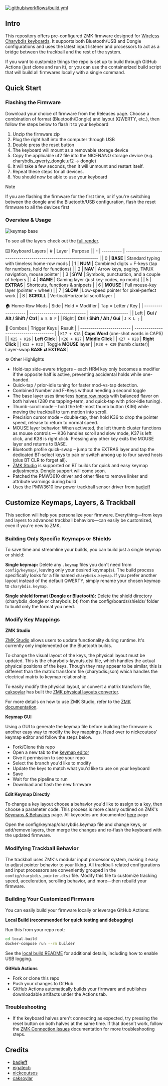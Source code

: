 [![.github/workflows/build.yml](https://github.com/280Zo/charybdis-wireless-mini-zmk-firmware/actions/workflows/build.yml/badge.svg)](https://github.com/280Zo/charybdis-wireless-mini-zmk-firmware/actions/workflows/build.yml)

## Intro

This repository offers pre-configured ZMK firmware designed for [Wireless Charybdis keyboards](https://github.com/280Zo/charybdis-wireless-mini-3x6-build-guide?tab=readme-ov-file). It supports both Bluetooth/USB and Dongle configurations and uses the latest input listener and processors to act as a bridge between the trackball and the rest of the system.

If you want to customize things the repo is set up to build through GitHub Actions (just clone and run it), or you can use the
containerized build script that will build all firmwares locally with a single command.


## Quick Start

### Flashing the Firmware

Download your choice of firmware from the Releases page. Choose a combination of format (Bluetooth/Dongle) and layout (QWERTY, etc.), then follow the steps below to flash it to your keyboard

1. Unzip the firmware zip
2. Plug the right half into the computer through USB
3. Double press the reset button
4. The keyboard will mount as a removable storage device
5. Copy the applicable uf2 file into the NICENANO storage device (e.g. charybdis_qwerty_dongle.uf2 -> dongle)
6. It will take a few seconds, then it will unmount and restart itself.
7. Repeat these steps for all devices.
8. You should now be able to use your keyboard

> [!NOTE]  
> If you are flashing the firmware for the first time, or if you're switching between the dongle and the Bluetooth/USB configuration, flash the reset firmware to all the devices first

### Overview & Usage

![keymap base](keymap-drawer/charybdis.svg)

To see all the layers check out the [full render](keymap-drawer/charybdis.svg).

⌨️ Keyboard Layers
| # | Layer      | Purpose                                                          |
| - | ---------- | ---------------------------------------------------------------- |
| 0 | **BASE**   | Standard typing with timeless home-row mods                      |
| 1 | **NUM**    | Combined digits + F-keys (tap for numbers, hold for functions)   |
| 2 | **NAV**    | Arrow keys, paging, TMUX navigation, mouse pointer               |
| 3 | **SYM**    | Symbols, punctuation, and a couple of helpers                    |
| 4 | **GAME**   | Gaming layer (just key-codes, no mods)                           |
| 5 | **EXTRAS** | Shortcuts, functions & snippets                                  |
| 6 | **MOUSE**  | Full mouse-key layer (pointer + wheel)                           |
| 7 | **SLOW**   | Low-speed pointer for pixel-perfect work                         |
| 8 | **SCROLL** | Vertical/Horizontal scroll layer                                 |

🏠 Home-Row Mods
| Side                | Hold = Modifier              | Tap = Letter / Key  |
| ------------------- | ---------------------------- | ------------------- |
| Left                | **Gui / Alt / Shift / Ctrl** | `A S D F`           |
| Right               | **Ctrl / Shift / Alt / Gui** | `J K L ;`           |


🔗 Combos
| Trigger Keys              | Result                                 |
| ------------------------- | -------------------------------------- |
| `K17 + K18`               | **Caps Word** (one-shot words in CAPS) |
| `K25 + K26`               | **Left Click**                         |
| `K26 + K27`               | **Middle Click**                       |
| `K27 + K28`               | **Right Click**                        |
| `K13 + K22`               | Toggle **MOUSE** layer                 |
| `K38 + K39` (humb cluster)| Layer-swap **BASE ⇄ EXTRAS**           |


⚙️ Other Highlights
- Hold-tap side-aware triggers – each HRM key only becomes a modifier if the opposite half is active, preventing accidental holds while one-handed.
- Quick-tap / prior-idle tuning for faster mod-vs-tap detection.
- Combined Number and F-Keys without needing a second toggle
- The base layer uses timerless [home row mods](https://precondition.github.io/home-row-mods) with balanced flavor on both halves (280 ms tapping-term, and quick-tap with prior-idle tuning).
- Thumb-scroll mode – hold the left-most thumb button (K36) while moving the trackball to turn motion into scroll.
- Precision cursor mode – double-tap, then hold K36 to drop the pointer speed, release to return to normal speed.
- MOUSE layer behavior: When activated, the left thumb cluster functions as mouse controls — K36 handles scroll and slow mode, K37 is left click, and K38 is right click. Pressing any other key exits the MOUSE layer and returns to BASE.
- Bluetooth profile quick-swap – jump to the EXTRAS layer and tap the dedicated BT-select keys to pair or switch among up to four saved hosts (plus BT CLR to forget all).
- [ZMK Studio](https://zmk.dev/docs/features/studio#accessing-zmk-studio) is supported on BT builds for quick and easy keymap adjustments. Dongle support will come soon.
- Patched the PMW3610 driver and other files to remove linker and attribute warnings during build
- Uses the PMW3610 low power trackball sensor driver from [badjeff](https://github.com/badjeff/zmk-pmw3610-driver)


## Customize Keymaps, Layers, & Trackball

This section will help you personalize your firmware. Everything—from keys and layers to advanced trackball behaviors—can easily be customized, even if you're new to ZMK.

### Building Only Specific Keymaps or Shields

To save time and streamline your builds, you can build just a single keymap or shield:

**Single keymap:**
Delete any `.keymap` files you don't need from `config/keymap/`, leaving only your desired keymap(s). The build process specifically looks for a file named `charybdis.keymap`. If you prefer another layout instead of the default QWERTY, simply rename your chosen keymap to `charybdis.keymap`.


**Single shield format (Dongle or Bluetooth):**
Delete the shield directory (charybdis_dongle or charybdis_bt) from the config/boards/shields/ folder to build only the format you need.


### Modify Key Mappings

**ZMK Studio**

[ZMK Studio](https://zmk.studio/) allows users to update functionality during runtime. It's currently only implemented on the Bluetooth builds.

To change the visual layout of the keys, the physical layout must be updated. This is the charybdis-layouts.dtsi file, which handles the actual physical positions of the keys. Though they may appear to be similar, this is different than the matrix transform file (charybdis.json) which handles the electrical matrix to keymap relationship.

To easily modify the physical layout, or convert a matrix transform file, [caksoylar](https://github.com/caksoylar/zmk-physical-layout-converter) has built the [ZMK physical layouts converter](https://zmk-physical-layout-converter.streamlit.app/).

For more details on how to use ZMK Studio, refer to the [ZMK documentation](https://zmk.dev/docs/features/studio).

**Keymap GUI**

Using a GUI to generate the keymap file before building the firmware is another easy way to modify the key mappings. Head over to nickcoutsos' keymap editor and follow the steps below.

- Fork/Clone this repo
- Open a new tab to the [keymap editor](https://nickcoutsos.github.io/keymap-editor/)
- Give it permission to see your repo
- Select the branch you'd like to modify
- Update the keys to match what you'd like to use on your keyboard
- Save
- Wait for the pipeline to run
- Download and flash the new firmware

**Edit Keymap Directly**

To change a key layout choose a behavior you'd like to assign to a key, then choose a parameter code. This process is more clearly outlined on ZMK's [Keymaps & Behaviors](https://zmk.dev/docs/features/keymaps) page. All keycodes are documented [here](https://zmk.dev/docs/codes) page

Open the config/keymap/charybdis.keymap file and change keys, or add/remove layers, then merge the changes and re-flash the keyboard with the updated firmware.


### Modifying Trackball Behavior

The trackball uses ZMK's modular input processor system, making it easy to adjust pointer behavior to your liking. All trackball-related configurations and input processors are conveniently grouped in the `config/charybdis_pointer.dtsi` file. Modify this file to customize tracking speed, acceleration, scrolling behavior, and more—then rebuild your firmware.


### Building Your Customized Firmware

You can easily build your firmware locally or leverage GitHub Actions:

**Local Build (recommended for quick testing and debugging)**

Run this from your repo root:
```sh
cd local-build
docker-compose run --rm builder
```
See the [local build README](local-build/README.md) for additional details, including how to enable USB logging.

**GitHub Actions**

- Fork or clone this repo
- Push your changes to GitHub
- GitHub Actions automatically builds your firmware and publishes downloadable artifacts under the Actions tab.


### Troubleshooting

- If the keyboard halves aren't connecting as expected, try pressing the reset button on both halves at the same time. If that doesn't work, follow the [ZMK Connection Issues](https://zmk.dev/docs/troubleshooting/connection-issues#acquiring-a-reset-uf2) documentation for more troubleshooting steps.


## Credits

- [badjeff](https://github.com/badjeff)
- [eigatech](https://github.com/eigatech)
- [nickcoutsos](https://github.com/nickcoutsos/keymap-editor)
- [caksoylar](https://github.com/caksoylar/keymap-drawer)
